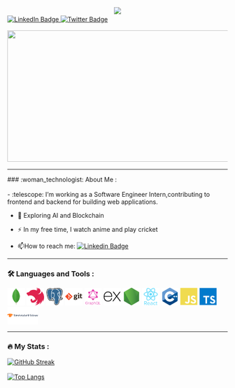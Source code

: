   
<div id="header" align="center">
  

           
                     
          
  <img src="https://media.giphy.com/media/M9gbBd9nbDrOTu1Mqx/giphy.gif" width="100"/>
</div>
<div id="badges">
  <a href="https://www.linkedin.com/in/kasyap-dharanikota-7400a8203/">
    <img src="https://img.shields.io/badge/LinkedIn-blue?style=for-the-badge&logo=linkedin&logoColor=white" alt="LinkedIn Badge"/>
  </a>
  
  <a href="https://twitter.com/kasyapdharanik1">
    <img src="https://img.shields.io/badge/Twitter-blue?style=for-the-badge&logo=twitter&logoColor=white" alt="Twitter Badge"/>
  </a>
  </div> 
  <img src="https://komarev.com/ghpvc/?username=kasyap1234&style=flat-square&color=blue" alt=""/>
  <div align="center">
  <img src="https://media.giphy.com/media/dWesBcTLavkZuG35MI/giphy.gif" width="600" height="300"/>
    

---------
<div align="left">
  <div>
### :woman_technologist: About Me :
  <br/> 
  <br/>
    </div>
 - :telescope: I’m working as a Software Engineer Intern,contributing to frontend and backend for building web applications.

- :seedling: Exploring AI and Blockchain 

- :zap: In my free time, I watch anime and play cricket 

- :mailbox:How to reach me: [![Linkedin Badge](https://img.shields.io/badge/-kakbar-blue?style=flat&logo=Linkedin&logoColor=white)](https://www.linkedin.com/in/kasyap-dharanikota-7400a8203/)
</div> 
</div>


---

### :hammer_and_wrench: Languages and Tools :

<div >
  
  
<img src="https://github.com/devicons/devicon/blob/master/icons/mongodb/mongodb-original.svg" height="40" width="40" /> 
<img src="https://github.com/devicons/devicon/blob/master/icons/nestjs/nestjs-plain.svg" height="40" width="40" /> 
<img src="https://github.com/devicons/devicon/blob/master/icons/postgresql/postgresql-original.svg" height="40" width="40" /> 
<img src="https://github.com/devicons/devicon/blob/master/icons/git/git-original-wordmark.svg" height="40" width="40" /> 
<img src="https://github.com/devicons/devicon/blob/master/icons/graphql/graphql-plain-wordmark.svg" height="40" width="40" /> 
<img src="https://github.com/devicons/devicon/blob/master/icons/express/express-original.svg" height="40" width="40" /> 
<img src="https://github.com/devicons/devicon/blob/master/icons/nodejs/nodejs-original.svg" height="40" width="40" /> 
<img src="https://github.com/devicons/devicon/blob/master/icons/react/react-original-wordmark.svg" height="40" width="40" /> 
<img src="https://github.com/devicons/devicon/blob/master/icons/cplusplus/cplusplus-original.svg" height="40" width="40" /> 
<img src="https://github.com/devicons/devicon/blob/master/icons/javascript/javascript-plain.svg" height="40" width="40" /> 
<img src="https://github.com/devicons/devicon/blob/master/icons/typescript/typescript-plain.svg" height="40" width="40" /> 
<img src="https://github.com/devicons/devicon/blob/master/icons/tensorflow/tensorflow-original-wordmark.svg" height="40" width="70" /> 

---

### :fire: My Stats :
  [![GitHub Streak](http://github-readme-streak-stats.herokuapp.com?user=kasyap1234&theme=dark&background=000000)](https://git.io/streak-stats)       
  <br/>
[![Top Langs](https://github-readme-stats.vercel.app/api/top-langs/?username=kasyap1234)](https://github.com/anuraghazra/github-readme-stats)          
</div>
          

<!---
kasyap1234/kasyap1234 is a ✨ special ✨ repository because its `README.md` (this file) appears on your GitHub profile.
You can click the Preview link to take a look at your changes.
--->
</div>
